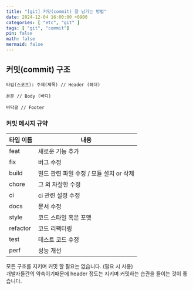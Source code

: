 ```yaml
---
title: "[git] 커밋(commit) 잘 남기는 방법"
date: 2024-12-04 16:00:00 +0900
categories: [ "etc", "git" ]
tags: [ "git", "commit"]
pin: false
math: false
mermaid: false
---
```


## 커밋(commit) 구조

```
타입(스코프): 주제(제목) // Header (헤더)

본문 // Body (바디)

바닥글 // Footer
```

### 커밋 메시지 규약

| 타입 이름    | 내용                        |
|----------|---------------------------|
| feat     | 새로운 기능 추가                 |
| fix      | 버그 수정                     |
| build    | 빌드 관련 파일 수정 / 모듈 설치 or 삭제 |
| chore    | 그 외 자잘한 수정                |
| ci       | ci 관련 설정 수정               |
| docs     | 문서 수정                     |
| style    | 코드 스타일 혹은 포맷              |
| refactor | 코드 리팩터링                   |
| test     | 테스트 코드 수정                 |
| perf     | 성능 개선                     |

모든 구조를 지키며 커밋 할 필요는 없습니다. (필요 시 사용)  
개발자들간의 약속이기때문에 header 정도는 지키며 커밋하는 습관을 들이는 것이 좋습니다.
